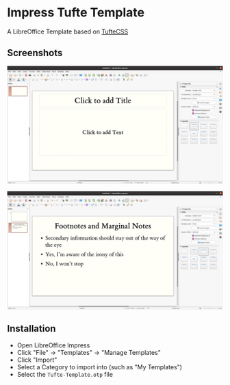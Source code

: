 # Impress Tufte Template

A LibreOffice Template based on [TufteCSS](https://edwardtufte.github.io/tufte-css/)


## Screenshots

![init view](screenshots/tufte-init.png)

![preview](screenshots/tufte-demo.png)


## Installation

- Open LibreOffice Impress
- Click "File" -> "Templates" -> "Manage Templates"
- Click "Import"
- Select a Category to import into (such as "My Templates")
- Select the `Tufte-Template.otp` file
